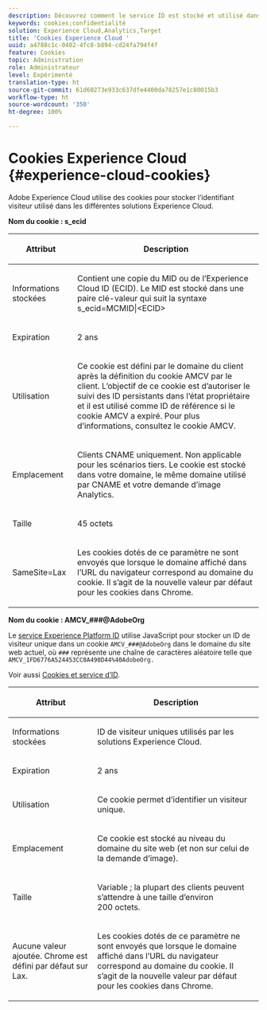 ```yaml
---
description: Découvrez comment le service ID est stocké et utilisé dans les solutions Experience Cloud.
keywords: cookies;confidentialité
solution: Experience Cloud,Analytics,Target
title: 'Cookies Experience Cloud '
uuid: a4788c1c-0402-4fc8-b894-cd24fa794f4f
feature: Cookies
topic: Administration
role: Administrateur
level: Expérimenté
translation-type: ht
source-git-commit: 61d60273e933c637dfe4400da78257e1c80015b3
workflow-type: ht
source-wordcount: '350'
ht-degree: 100%

---
```



# Cookies Experience Cloud {#experience-cloud-cookies}

Adobe Experience Cloud utilise des cookies pour stocker l’identifiant visiteur utilisé dans les différentes solutions Experience Cloud.

**Nom du cookie : s_ecid**

<table id="table_FF4C70D3D4CC425BA65162D5A9504F7D"> 
 <thead> 
  <tr> 
   <th colname="col1" class="entry"> <p>Attribut </p> </th> 
   <th colname="col2" class="entry"> <p>Description </p> </th> 
  </tr> 
 </thead>
 <tbody> 
  <tr> 
   <td colname="col1"> <p>Informations stockées </p> </td> 
   <td colname="col2"> <p> Contient une copie du MID ou de l’Experience Cloud ID (ECID). Le MID est stocké dans une paire clé-valeur qui suit la syntaxe s_ecid=MCMID|&lt;ECID&gt; </p> </td> 
  </tr> 
  <tr> 
   <td colname="col1"> <p> Expiration </p> </td> 
   <td colname="col2"> <p>2 ans </p> </td> 
  </tr> 
  <tr> 
   <td colname="col1"> <p> Utilisation </p> </td> 
   <td colname="col2"> <p>Ce cookie est défini par le domaine du client après la définition du cookie AMCV par le client. L’objectif de ce cookie est d’autoriser le suivi des ID persistants dans l’état propriétaire et il est utilisé comme ID de référence si le cookie AMCV a expiré. Pour plus d’informations, consultez le cookie AMCV. </p> </td> 
  </tr> 
  <tr> 
   <td colname="col1"> <p> Emplacement </p> </td> 
   <td colname="col2"> <p>Clients CNAME uniquement. Non applicable pour les scénarios tiers. Le cookie est stocké dans votre domaine, le même domaine utilisé par CNAME et votre demande d’image Analytics. </p> </td> 
  </tr> 
  <tr> 
   <td colname="col1"> <p> Taille </p> </td> 
   <td colname="col2"> <p>45 octets </p> </td> 
  </tr> 
  <tr> 
   <td colname="col1"> <p> SameSite=Lax </p> </td> 
   <td colname="col2"> <p>Les cookies dotés de ce paramètre ne sont envoyés que lorsque le domaine affiché dans l’URL du navigateur correspond au domaine du cookie. Il s’agit de la nouvelle valeur par défaut pour les cookies dans Chrome.</p> </td> 
  </tr> 
 </tbody> 
</table>

**Nom du cookie : AMCV_###@AdobeOrg**

Le [service Experience Platform ID](https://docs.adobe.com/content/help/fr-FR/id-service/using/home.html) utilise JavaScript pour stocker un ID de visiteur unique dans un cookie `AMCV_###@AdobeOrg` dans le domaine du site web actuel, où `###` représente une chaîne de caractères aléatoire telle que `AMCV_1FD6776A524453CC0A490D44%40AdobeOrg.`

Voir aussi [Cookies et service d’ID](https://docs.adobe.com/content/help/fr-FR/id-service/using/intro/cookies.html).

<table id="table_1883C0836C1E4AF5A262FBF5000C1B11"> 
 <thead> 
  <tr> 
   <th colname="col1" class="entry"> <p>Attribut </p> </th> 
   <th colname="col2" class="entry"> <p>Description </p> </th> 
  </tr> 
 </thead>
 <tbody> 
  <tr> 
   <td colname="col1"> <p>Informations stockées </p> </td> 
   <td colname="col2"> <p> ID de visiteur uniques utilisés par les solutions Experience Cloud. </p> </td> 
  </tr> 
  <tr> 
   <td colname="col1"> <p> Expiration </p> </td> 
   <td colname="col2"> <p> 2 ans </p> </td> 
  </tr> 
  <tr> 
   <td colname="col1"> <p> Utilisation </p> </td> 
   <td colname="col2"> <p> Ce cookie permet d’identifier un visiteur unique. </p> </td> 
  </tr> 
  <tr> 
   <td colname="col1"> <p> Emplacement </p> </td> 
   <td colname="col2"> <p> Ce cookie est stocké au niveau du domaine du site web (et non sur celui de la demande d’image). </p> </td> 
  </tr> 
  <tr> 
   <td colname="col1"> <p> Taille </p> </td> 
   <td colname="col2"> <p> Variable ; la plupart des clients peuvent s’attendre à une taille d’environ 200 octets. </p> </td> 
  </tr> 
  <tr> 
   <td colname="col1"> <p>Aucune valeur ajoutée. Chrome est défini par défaut sur Lax. </p> </td> 
   <td colname="col2"> <p> Les cookies dotés de ce paramètre ne sont envoyés que lorsque le domaine affiché dans l’URL du navigateur correspond au domaine du cookie. Il s’agit de la nouvelle valeur par défaut pour les cookies dans Chrome. </p> </td> 
  </tr> 
 </tbody> 
</table>
